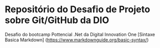 # Repositório do Desafio de Projeto sobre Git/GitHub da DIO
Desafio do bootcamp Pottencial .Net da Digital Innovation One
[Sintaxe Basica Markdown] (https://www.markdownguide.org/basic-syntax/)
